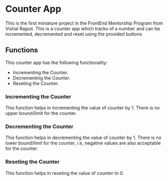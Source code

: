 # Counter App

This is the first miniature project in the FrontEnd Mentorship Program from Vishal Rajput. This is a counter app which tracks of a number and can be incremented, decremented and reset using the provided buttons

## Functions

This counter app has the following functionality:
- Incrementing the Counter.
- Decrementing the Counter.
- Reseting the Counter.

### Incrementing the Counter

This function helps in incrementing the value of counter by 1. There is no upper bound/limit for the counter.

### Decrementing the Counter

This function helps in decrementing the value of counter by 1. There is no lower bound/limit for the counter, i.e, negative values are also acceptable for the counter.

### Reseting the Counter

This function helps in reseting the value of counter to 0.
